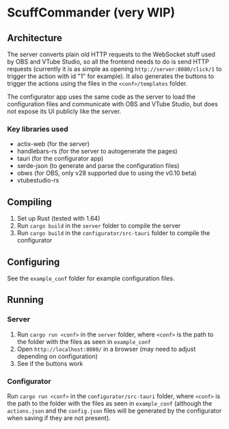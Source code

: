 # ScuffCommander (very WIP)

## Architecture
The server converts plain old HTTP requests to the WebSocket stuff used by OBS and VTube Studio, so all the frontend needs to do is send HTTP requests (currently it is as simple as opening `http://server:8080/click/1` to trigger the action with id "1" for example). It also generates the buttons to trigger the actions using the files in the `<conf>/templates` folder.

The configurator app uses the same code as the server to load the configuration files and communicate with OBS and VTube Studio, but does not expose its UI publicly like the server.

### Key libraries used
- actix-web (for the server)
- handlebars-rs (for the server to autogenerate the pages)
- tauri (for the configurator app)
- serde-json (to generate and parse the configuration files)
- obws (for OBS, only v28 supported due to using the v0.10 beta)
- vtubestudio-rs

## Compiling
1. Set up Rust (tested with 1.64)
2. Run `cargo build` in the `server` folder to compile the server
3. Run `cargo build` in the `configurator/src-tauri` folder to compile the configurator

## Configuring
See the `example_conf` folder for example configuration files.

## Running

### Server
1. Run `cargo run <conf>` in the `server` folder, where `<conf>` is the path to the folder with the files as seen in `example_conf`
2. Open `http://localhost:8080/` in a browser (may need to adjust depending on configuration)
3. See if the buttons work

### Configurator
Run `cargo run <conf>` in the `configurator/src-tauri` folder, where `<conf>` is the path to the folder with the files as seen in `example_conf` (although the `actions.json` and the `config.json` files will be generated by the configurator when saving if they are not present).
